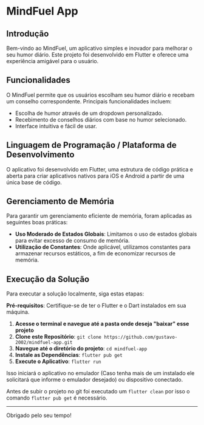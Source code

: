 # MindFuel App

## Introdução

Bem-vindo ao MindFuel, um aplicativo simples e inovador para melhorar o seu humor diário. Este projeto foi desenvolvido em Flutter e oferece uma experiência amigável para o usuário.

## Funcionalidades

O MindFuel permite que os usuários escolham seu humor diário e recebam um conselho correspondente. Principais funcionalidades incluem:

- Escolha de humor através de um dropdown personalizado.
- Recebimento de conselhos diários com base no humor selecionado.
- Interface intuitiva e fácil de usar.


## Linguagem de Programação / Plataforma de Desenvolvimento

O aplicativo foi desenvolvido em Flutter, uma estrutura de código prática e aberta para criar aplicativos nativos para iOS e Android a partir de uma única base de código.

## Gerenciamento de Memória

Para garantir um gerenciamento eficiente de memória, foram aplicadas as seguintes boas práticas:

- **Uso Moderado de Estados Globais**: Limitamos o uso de estados globais para evitar excesso de consumo de memória.
- **Utilização de Constantes**: Onde aplicável, utilizamos constantes para armazenar recursos estáticos, a fim de economizar recursos de memória.

## Execução da Solução

Para executar a solução localmente, siga estas etapas:

**Pré-requisitos**: Certifique-se de ter o Flutter e o Dart instalados em sua máquina.
1. **Acesse o terminal e navegue até a pasta onde deseja "baixar" esse projeto**
2. **Clone este Repositório**: `git clone https://github.com/gustavo-2002/mindfuel-app.git`
3. **Navegue até o diretório do projeto**: `cd mindfuel-app`
4. **Instale as Dependências**: `flutter pub get`
5. **Execute o Aplicativo**: `flutter run`

Isso iniciará o aplicativo no emulador (Caso tenha mais de um instalado ele solicitará que informe o emulador desejado) ou dispositivo conectado.

Antes de subir o projeto no git foi executado um `flutter clean` por isso o comando `flutter pub get` é necessário.

---

Obrigado pelo seu tempo!
